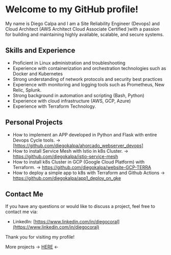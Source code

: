 # **Welcome to my GitHub profile!**

My name is Diego Calpa and I am a Site Reliability Engineer (Devops) and Cloud Architect (AWS Architect Cloud Associate Certified )with a passion for building and maintaining highly available, scalable, and secure systems.

## **Skills and Experience**

- Proficient in Linux administration and troubleshooting
- Experience with containerization and orchestration technologies such as Docker and Kubernetes
- Strong understanding of network protocols and security best practices
- Experience with monitoring and logging tools such as Prometheus, New Relic, Splunk.
- Strong background in automation and scripting (Bash, Python)
- Experience with cloud infrastructure (AWS, GCP, Azure)
- Experience with Terraform Technology.

## Personal **Projects**

- How to implement an APP developed in Python and Flask with entire Devops Cycle tools. -> [https://github.com/diegokalpa/ahorcado_webserver_devops]
- How to install Service Mesh with Istio in k8s Cluster. -> https://github.com/diegokalpa/istio-service-mesh
- How to install k8s Cluster in GCP (Google Cloud Platform) with Terraform. ->  https://github.com/diegokalpa/website-GCP-TERRA
- How to deploy a simple app to k8s with Terraform and Github Actions -> https://github.com/diegokalpa/app1_deploy_on_gke

## **Contact Me**

If you have any questions or would like to discuss a project, feel free to contact me via:

- LinkedIn: [https://www.linkedin.com/in/diegocoral](https://www.linkedin.com/in/diegocoral)

Thank you for visiting my profile!

More projects -> [HERE](https://github.com/diegokalpa?tab=repositories)  <-
